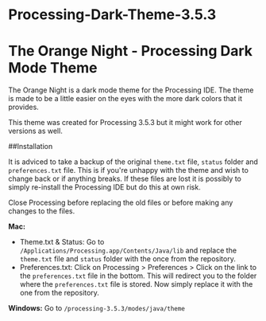 # Processing-Dark-Theme-3.5.3

The Orange Night - Processing Dark Mode Theme
==============================================

The Orange Night is a dark mode theme for the Processing IDE. The theme is made to be a little easier on the eyes with the more dark colors that it provides.

This theme was created for Processing 3.5.3 but it might work for other versions as well.

##Installation

It is adviced to take a backup of the original `theme.txt` file, `status` folder and `preferences.txt` file. This is if you're unhappy with the theme and wish to change back or if anything breaks. If these files are lost it is possibly to simply re-install the Processing IDE but do this at own risk.

Close Processing before replacing the old files or before making any changes to the files.

**Mac:**
* Theme.txt & Status: Go to `/Applications/Processing.app/Contents/Java/lib` and replace the `theme.txt` file and `status` folder with the once from the repository.
* Preferences.txt: Click on Processing > Preferences > Click on the link to the `preferences.txt` file in the bottom. This will redirect you to the folder where the `preferences.txt` file is stored. Now simply replace it with the one from the repository.

**Windows:**
Go to `/processing-3.5.3/modes/java/theme`
